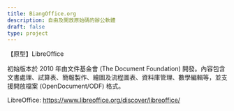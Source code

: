 ```yaml
---
title: BiangOffice.org
description: 自由及開放原始碼的辦公軟體
draft: false
type: project
---
```

【原型】LibreOffice

初始版本於 2010 年由文件基金會 (The Document Foundation) 開發。內容包含文書處理、試算表、簡報製作、繪圖及流程圖表、資料庫管理、數學編輯等，並支援開放檔案 (OpenDocument/ODF) 格式。

LibreOffice: <https://www.libreoffice.org/discover/libreoffice/>